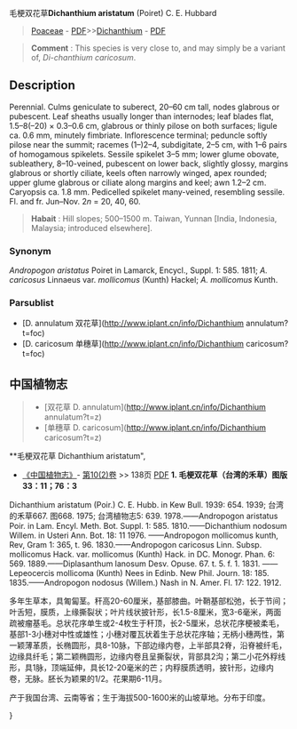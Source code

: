 毛梗双花草**Dichanthium aristatum** (Poiret) C. E. Hubbard

> [Poaceae](http://www.iplant.cn/info/Poaceae?t=foc) - [PDF](http://www.iplant.cn/foc/pdf/Poaceae.pdf)>>[Dichanthium](http://www.iplant.cn/info/Dichanthium?t=foc) - [PDF](http://www.iplant.cn/foc/pdf/Dichanthium.pdf)


> **Comment** : 
> This species is very close to, and may simply be a variant of, *Di-chanthium caricosum*.

## Description

Perennial. Culms geniculate to suberect, 20–60 cm tall, nodes glabrous or pubescent. Leaf sheaths usually longer than internodes; leaf blades flat, 1.5–8(–20) × 0.3–0.6 cm, glabrous or thinly pilose on both surfaces; ligule ca. 0.6 mm, minutely fimbriate. Inflorescence terminal; peduncle softly pilose near the summit; racemes (1–)2–4, subdigitate, 2–5 cm, with 1–6 pairs of homogamous spikelets. Sessile spikelet 3–5 mm; lower glume obovate, subleathery, 8–10-veined, pubescent on lower back, slightly glossy, margins glabrous or shortly ciliate, keels often narrowly winged, apex rounded; upper glume glabrous or ciliate along margins and keel; awn 1.2–2 cm. Caryopsis ca. 1.8 mm. Pedicelled spikelet many-veined, resembling sessile. Fl. and fr. Jun–Nov. 2*n* = 20, 40, 60.


> **Habait** : 
> Hill slopes; 500–1500 m. Taiwan, Yunnan [India, Indonesia, Malaysia; introduced elsewhere].

### Synonym
*Andropogon aristatus* Poiret in Lamarck, Encycl., Suppl. 1: 585. 1811; *A. caricosus* Linnaeus var. *mollicomus* (Kunth) Hackel; *A. mollicomus* Kunth.



### Parsublist

* [D.  annulatum  双花草](http://www.iplant.cn/info/Dichanthium annulatum?t=foc)
* [D.  caricosum  单穗草](http://www.iplant.cn/info/Dichanthium caricosum?t=foc)

## 中国植物志

> * [双花草  D.  annulatum](http://www.iplant.cn/info/Dichanthium annulatum?t=z)
> * [单穗草  D.  caricosum](http://www.iplant.cn/info/Dichanthium caricosum?t=z)


**毛梗双花草 Dichanthium aristatum",


* [《中国植物志》](http://www.iplant.cn/frps)- [第10(2)卷](http://www.iplant.cn/frps/vol/10(2)) >> 138页 [PDF](http://www.iplant.cn/frps/pdf/10(2)/138.pdf)
**1. 毛梗双花草（台湾的禾草）图版33：11；76：3**

Dichanthium aristatum (Poir.) C. E. Hubb. in Kew Bull. 1939: 654. 1939; 台湾的禾草667. 图668. 1975; 台湾植物志5: 639. 1978.——Andropogon aristatus Poir. in Lam. Encyl. Meth. Bot. Suppl. 1: 585. 1810.——Dichanthium nodosum Willem. in Usteri Ann. Bot. 18: 11 1976. ——Andropogon mollicomus kunth, Rev, Gram 1: 365, t. 96. 1830.——Andropogon caricosus Linn. Subsp. mollicomus Hack. var. mollicomus (Kunth) Hack. in DC. Monogr. Phan. 6: 569. 1889.——Diplasanthum lanosum Desv. Opuse. 67. t. 5. f. 1. 1831. ——Lepeocercis mollicoma (Kunth) Nees in Edinb. New Phil. Journ. 18: 185. 1835.——Andropogon nodosus (Willem.) Nash in N. Amer. Fl. 17: 122. 1912.

多年生草本，具匍匐茎。秆高20-60厘米，基部膝曲。叶鞘基部松弛，长于节间；叶舌短，膜质，上缘撕裂状；叶片线状披针形，长1.5-8厘米，宽3-6毫米，两面疏被瘤基毛。总状花序单生或2-4枚生于秆顶，长2-5厘米，总状花序梗被柔毛，基部1-3小穗对中性或雄性；小穗对覆瓦状着生于总状花序轴；无柄小穗两性，第一颖薄革质，长椭圆形，具8-10脉，下部边缘内卷，上半部具2脊，沿脊被纤毛，边缘具纤毛；第二颖椭圆形，边缘内卷且呈撕裂状，背部具2沟；第二小花外稃线形，具1脉，顶端延伸，具长12-20毫米的芒；内稃膜质透明，披针形，边缘内卷，无脉。胚长为颖果的1/2。花果期6-11月。

产于我国台湾、云南等省；生于海拔500-1600米的山坡草地。分布于印度。



}